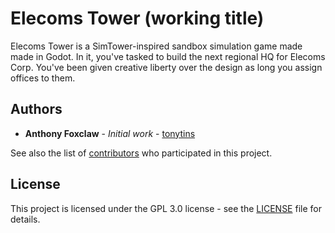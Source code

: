 # Elecoms Tower (working title)

Elecoms Tower is a SimTower-inspired sandbox simulation game made made in Godot. In it, you've tasked to build the next regional HQ for Elecoms Corp. You've been given creative liberty over the design as long you assign offices to them.

## Authors

- **Anthony Foxclaw** - _Initial work_ - [tonytins](https://github.com/tonytins)

See also the list of [contributors](https://github.com/tonytins/ElecomsTower/contributors) who participated in this project.

## License

This project is licensed under the GPL 3.0 license - see the [LICENSE](LICENSE) file for details.
